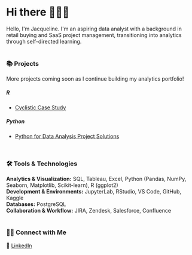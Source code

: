 # Hi there 🙋🏻‍♀️ 

Hello, I'm Jacqueline. I'm an aspiring data analyst with a background in retail buying and SaaS project management, transitioning into analytics through self-directed learning. 
<br> 
<br>
### 📚 Projects
More projects coming soon as I continue building my analytics portfolio!  
##### R
- [Cyclistic Case Study](https://github.com/jacquelinel33/Cyclistic-Case-Study-For-Data-Analysis)

##### Python
- [Python for Data Analysis Project Solutions](https://github.com/jacquelinel33/Python-Data-Analysis-Practice)
<br>

### 🛠️ Tools & Technologies  
**Analytics & Visualization:** SQL, Tableau, Excel, Python (Pandas, NumPy, Seaborn, Matplotlib, Scikit-learn), R (ggplot2)  
**Development & Environments:** JupyterLab, RStudio, VS Code, GitHub, Kaggle  
**Databases:** PostgreSQL  
**Collaboration & Workflow:** JIRA, Zendesk, Salesforce, Confluence  
<br> 

### 👋🏻 Connect with Me   
💼 [LinkedIn](https://www.linkedin.com/in/jacquelinelee3/)
